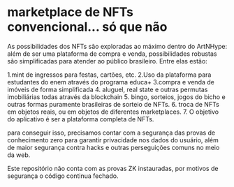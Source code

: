 # marketplace de NFTs convencional... só que não
As possibilidades dos NFTs são exploradas ao máximo dentro do ArtNHype:
além de ser uma plataforma de compra e venda, possibilidades robustas são
simplificadas para atender ao público brasileiro. Entre elas estão:

1.mint de ingressos para festas, cartões, etc. 
2.Uso da plataforma para estudantes do enem através do programa educa+
3.compra e venda de imóveis de forma simplificada 
4. aluguel, real state e outras permutas imobiliárias todas através da blockchain
5. bingo, sorteios, jogos do bicho e outras formas puramente brasileiras de sorteio de NFTs.
6. troca de NFTs em objetos reais, ou em objetos de diferentes marketplaces.
7. O objetivo do aplicativo é ser a plataforma completa de NFTs. 


para conseguir isso, precisamos contar com a segurança das provas de conhecimento zero para
garantir privacidade nos dados do usuário, além de maior segurança contra hacks e outras
perseguições comuns no meio da web.

Este repositório não conta com as provas ZK instauradas, por motivos de segurança o código continua fechado.

